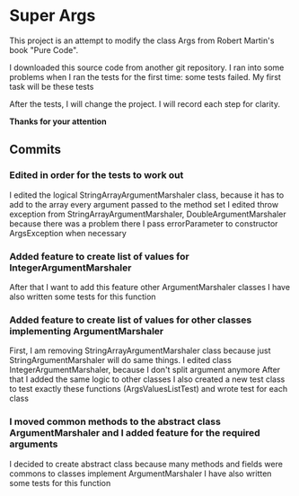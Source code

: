 # Super Args

This project is an attempt to modify the class Args from Robert Martin's book "Pure Code".

I downloaded this source code from another git repository.
I ran into some problems when I ran the tests for the first time: some tests failed. 
My first task will be these tests

After the tests, I will change the project. I will record each step for clarity.

**Thanks for your attention**

## Commits

### Edited in order for the tests to work out

I edited the logical StringArrayArgumentMarshaler class, because it has to add to the array every argument passed to the method set
I edited throw exception from StringArrayArgumentMarshaler, DoubleArgumentMarshaler because there was a problem there
I pass errorParameter to constructor ArgsException when necessary

### Added feature to create list of values for IntegerArgumentMarshaler
After that I want to add this feature other ArgumentMarshaler classes
I have also written some tests for this function


### Added feature to create list of values for other classes implementing ArgumentMarshaler

First, I am removing StringArrayArgumentMarshaler class because just StringArgumentMarshaler will do same things.
I edited class IntegerArgumentMarshaler, because I don't split argument anymore
After that I added the same logic to other classes
I also created a new test class to test exactly these functions (ArgsValuesListTest) and wrote test for each class


### I moved common methods to the abstract class ArgumentMarshaler and I added feature for the required arguments

I decided to create abstract class because many methods and fields were commons to classes implement ArgumentMarshaler
I have also written some tests for this function
